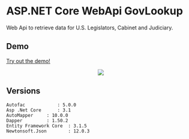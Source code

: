 # ASP.NET Core WebApi GovLookup 

Web Api to retrieve data for U.S. Legislators, Cabinet and Judiciary.
 

## Demo
<a href="https://govlookupwebapi.mobdemo.org/swagger/index.html" rel="nofollow">Try out the demo!</a>
<p align="center">    
    <img src="http://www.govlookup.mobdemo.org//images//screencapture-govlookupwebapi-mobdemo-org.png" />   
 </p>


## Versions
 ```
 Autofac			: 5.0.0 
 Asp .Net Core		: 3.1
 AutoMapper		: 10.0.0
 Dapper			: 1.50.2
 Entity Framework Core	: 3.1.5
 Newtonsoft.Json		: 12.0.3
 ```